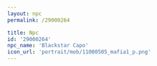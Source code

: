 ```yaml
---
layout: npc
permalink: /29000264

title: Npc
id: '29000264'
npc_name: 'Blackstar Capo'
icon_url: 'portrait/mob/11000505_mafia1_p.png'
---
```


